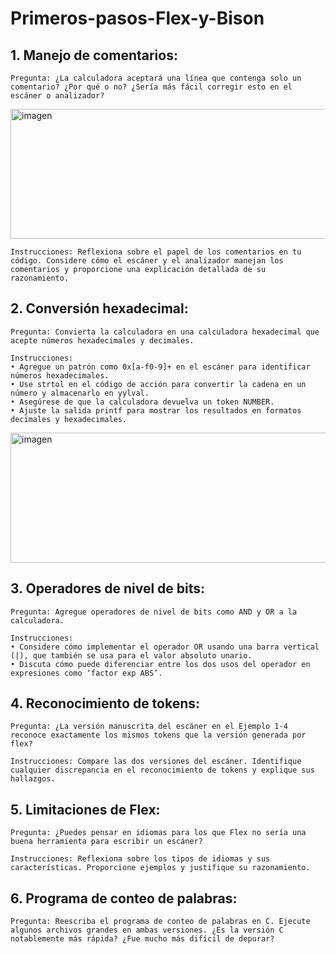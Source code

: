 # Primeros-pasos-Flex-y-Bison

## 1. Manejo de comentarios:

    Pregunta: ¿La calculadora aceptará una línea que contenga solo un comentario? ¿Por qué o no? ¿Sería más fácil corregir esto en el escáner o analizador?
    
<img width="814" height="208" alt="imagen" src="https://github.com/user-attachments/assets/dc439a25-fc5b-4ecc-b092-34c044d45df4" />

    Instrucciones: Reflexiona sobre el papel de los comentarios en tu código. Considere cómo el escáner y el analizador manejan los comentarios y proporcione una explicación detallada de su razonamiento.

## 2. Conversión hexadecimal:

    Pregunta: Convierta la calculadora en una calculadora hexadecimal que acepte números hexadecimales y decimales.

    Instrucciones:
    • Agregue un patrón como 0x[a-f0-9]+ en el escáner para identificar números hexadecimales.
    • Use strtol en el código de acción para convertir la cadena en un número y almacenarlo en yylval.
    • Asegúrese de que la calculadora devuelva un token NUMBER.
    • Ajuste la salida printf para mostrar los resultados en formatos decimales y hexadecimales.
<img width="814" height="208" alt="imagen" src="https://github.com/user-attachments/assets/e19e7f9f-5f4c-4737-a513-198bda302a59" />


## 3. Operadores de nivel de bits:

    Pregunta: Agregue operadores de nivel de bits como AND y OR a la calculadora.

    Instrucciones:
    • Considere cómo implementar el operador OR usando una barra vertical (|), que también se usa para el valor absoluto unario.
    • Discuta cómo puede diferenciar entre los dos usos del operador en expresiones como ‘factor exp ABS’.

## 4. Reconocimiento de tokens:

    Pregunta: ¿La versión manuscrita del escáner en el Ejemplo 1-4 reconoce exactamente los mismos tokens que la versión generada por flex?

    Instrucciones: Compare las dos versiones del escáner. Identifique cualquier discrepancia en el reconocimiento de tokens y explique sus hallazgos.

## 5. Limitaciones de Flex:

    Pregunta: ¿Puedes pensar en idiomas para los que Flex no sería una buena herramienta para escribir un escáner?

    Instrucciones: Reflexiona sobre los tipos de idiomas y sus características. Proporcione ejemplos y justifique su razonamiento.

## 6. Programa de conteo de palabras:

    Pregunta: Reescriba el programa de conteo de palabras en C. Ejecute algunos archivos grandes en ambas versiones. ¿Es la versión C notablemente más rápida? ¿Fue mucho más difícil de depurar?
